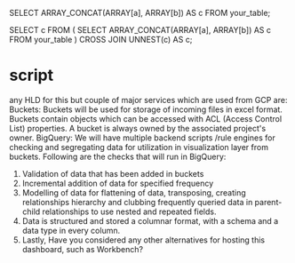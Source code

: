 SELECT ARRAY_CONCAT(ARRAY[a], ARRAY[b]) AS c
FROM your_table;


SELECT c
FROM (
  SELECT ARRAY_CONCAT(ARRAY[a], ARRAY[b]) AS c
  FROM your_table
)
CROSS JOIN UNNEST(c) AS c;

# script

any HLD for this but couple of major services which are used from GCP are:
Buckets: Buckets will be used for storage of incoming files in excel format. Buckets contain objects which can be accessed with ACL (Access Control List) properties. A bucket is always owned by the associated project's owner.
BigQuery: We will have multiple backend scripts /rule engines for checking and segregating data for utilization in visualization layer from buckets. Following are the checks that will run in BigQuery:
1.	Validation of data that has been added in buckets
2.	Incremental addition of data for specified frequency
3.	Modelling of data for flattening of data, transposing, creating relationships hierarchy and clubbing frequently queried data in parent-child relationships to use nested and repeated fields.
4.	Data is structured and stored a columnar format, with a schema and a data type in every column.
3.	Lastly, Have you considered any other alternatives for hosting this dashboard, such as Workbench?

